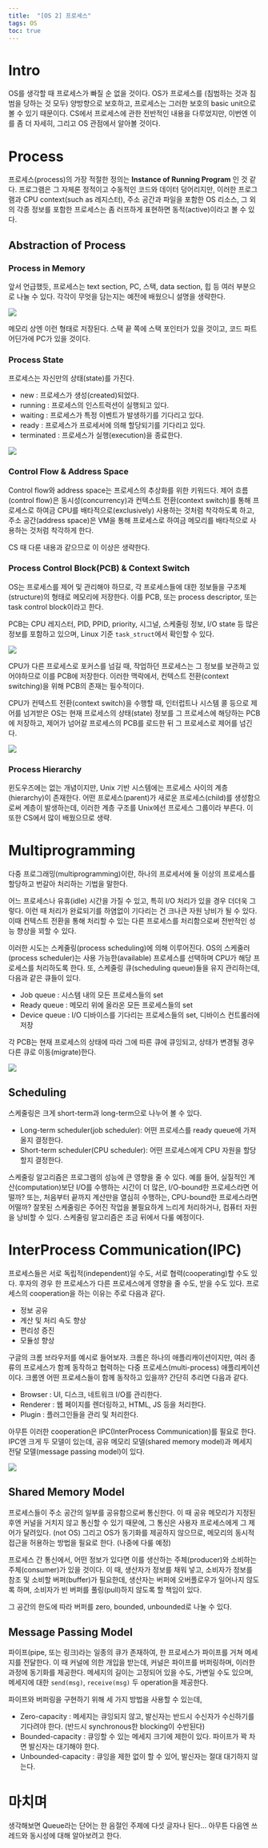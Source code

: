 ```yaml
---
title:  "[OS 2] 프로세스"
tags: OS
toc: true
---
```


# Intro
OS를 생각할 때 프로세스가 빠질 순 없을 것이다. OS가 프로세스를 (침범하는 것과 침범을 당하는 것 모두) 양방향으로 보호하고, 프로세스는 그러한 보호의 basic unit으로 볼 수 있기 때문이다. CS에서 프로세스에 관한 전반적인 내용을 다루었지만, 이번엔 이를 좀 더 자세히, 그리고 OS 관점에서 알아볼 것이다.


# Process
프로세스(process)의 가장 적절한 정의는 __Instance of Running Program__ 인 것 같다. 프로그램은 그 자체론 정적이고 수동적인 코드와 데이터 덩어리지만, 이러한 프로그램과 CPU context(such as 레지스터), 주소 공간과 파일을 포함한 OS 리소스, 그 외의 각종 정보를 포함한 프로세스는 좀 러프하게 표현하면 동적(active)이라고 볼 수 있다.


## Abstraction of Process
### Process in Memory
앞서 언급했듯, 프로세스는 text section, PC, 스택, data section, 힙 등 여러 부분으로 나눌 수 있다. 각각이 무엇을 담는지는 예전에 배웠으니 설명을 생략한다.

![](/imgs/os/os1.png)

메모리 상엔 이런 형태로 저장된다. 스택 끝 쪽에 스택 포인터가 있을 것이고, 코드 파트 어딘가에 PC가 있을 것이다.

### Process State
프로세스는 자신만의 상태(state)를 가진다.

- new : 프로세스가 생성(created)되었다.
- running : 프로세스의 인스트럭션이 실행되고 있다.
- waiting : 프로세스가 특정 이벤트가 발생하기를 기다리고 있다.
- ready : 프로세스가 프로세서에 의해 할당되기를 기다리고 있다.
- terminated : 프로세스가 실행(execution)을 종료한다.

![](/imgs/os/os2.png)

### Control Flow & Address Space
Control flow와 address space는 프로세스의 추상화를 위한 키워드다. 제어 흐름(control flow)은 동시성(concurrency)과 컨텍스트 전환(context switch)를 통해 프로세스로 하여금 CPU를 배타적으로(exclusively) 사용하는 것처럼 착각하도록 하고, 주소 공간(address space)은 VM을 통해 프로세스로 하여금 메모리를 배타적으로 사용하는 것처럼 착각하게 한다. 

CS 때 다룬 내용과 같으므로 이 이상은 생략한다.

### Process Control Block(PCB) & Context Switch
OS는 프로세스를 제어 및 관리해야 하므로, 각 프로세스들에 대한 정보들을 구조체(structure)의 형태로 메모리에 저장한다. 이를 PCB, 또는 process descriptor, 또는 task control block이라고 한다.

PCB는 CPU 레지스터, PID, PPID, priority, 시그널, 스케줄링 정보, I/O state 등 많은 정보를 포함하고 있으며, Linux 기준 `task_struct`에서 확인할 수 있다.

![](/imgs/os/os3.png)

CPU가 다른 프로세스로 포커스를 넘길 때, 작업하던 프로세스는 그 정보를 보관하고 있어야하므로 이를 PCB에 저장한다. 이러한 맥락에서, 컨텍스트 전환(context switching)을 위해 PCB의 존재는 필수적이다.

CPU가 컨텍스트 전환(context switch)을 수행할 때, 인터럽트나 시스템 콜 등으로 제어를 넘겨받은 OS는 현재 프로세스의 상태(state) 정보를 그 프로세스에 해당하는 PCB에 저장하고, 제어가 넘어갈 프로세스의 PCB를 로드한 뒤 그 프로세스로 제어를 넘긴다.

![](/imgs/os/os4.png)

### Process Hierarchy
윈도우즈에는 없는 개념이지만, Unix 기반 시스템에는 프로세스 사이의 계층(hierarchy)이 존재한다. 어떤 프로세스(parent)가 새로운 프로세스(child)를 생성함으로써 계층이 발생하는데, 이러한 계층 구조를 Unix에선 프로세스 그룹이라 부른다. 이 또한 CS에서 많이 배웠으므로 생략.


# Multiprogramming
다중 프로그래밍(multiprogramming)이란, 하나의 프로세서에 둘 이상의 프로세스를 할당하고 번갈아 처리하는 기법을 말한다.

어느 프로세스나 유휴(idle) 시간을 가질 수 있고, 특히 I/O 처리가 있을 경우 더더욱 그렇다. 이런 때 처리가 완료되기를 하염없이 기다리는 건 크나큰 자원 낭비가 될 수 있다. 이때 컨텍스트 전환을 통해 처리할 수 있는 다른 프로세스를 처리함으로써 전반적인 성능 향상을 꾀할 수 있다.

이러한 시도는 스케줄링(process scheduling)에 의해 이루어진다. OS의 스케줄러(process scheduler)는 사용 가능한(available) 프로세스를 선택하며 CPU가 해당 프로세스를 처리하도록 한다. 또, 스케줄링 큐(scheduling queue)들을 유지 관리하는데, 다음과 같은 큐들이 있다.

- Job queue : 시스템 내의 모든 프로세스들의 set
- Ready queue : 메모리 위에 올라온 모든 프로세스들의 set
- Device queue : I/O 디바이스를 기다리는 프로세스들의 set, 디바이스 컨트롤러에 저장

각 PCB는 현재 프로세스의 상태에 따라 그에 따른 큐에 큐잉되고, 상태가 변경될 경우 다른 큐로 이동(migrate)한다.

![](/imgs/os/os5.png)

## Scheduling
스케줄링은 크게 short-term과 long-term으로 나누어 볼 수 있다.

- Long-term scheduler(job scheduler): 어떤 프로세스를 ready queue에 가져올지 결정한다.
- Short-term scheduler(CPU scheduler): 어떤 프로세스에게 CPU 자원을 할당할지 결정한다.

스케줄링 알고리즘은 프로그램의 성능에 큰 영향을 줄 수 있다. 예를 들어, 실질적인 계산(computation)보단 I/O를 수행하는 시간이 더 많은, I/O-bound한 프로세스라면 어떨까? 또는, 처음부터 끝까지 계산만을 열심히 수행하는, CPU-bound한 프로세스라면 어떨까? 잘못된 스케줄링은 주어진 작업을 불필요하게 느리게 처리하거나, 컴퓨터 자원을 낭비할 수 있다. 스케줄링 알고리즘은 조금 뒤에서 다룰 예정이다.


# InterProcess Communication(IPC)
프로세스들은 서로 독립적(independent)일 수도, 서로 협력(cooperating)할 수도 있다. 후자의 경우 한 프로세스가 다른 프로세스에게 영향을 줄 수도, 받을 수도 있다. 프로세스의 cooperation을 하는 이유는 주로 다음과 같다.

- 정보 공유
- 계산 및 처리 속도 향상
- 편리성 증진
- 모듈성 향상

구글의 크롬 브라우저를 예시로 들어보자. 크롬은 하나의 애플리캐이션이지만, 여러 종류의 프로세스가 함께 동작하고 협력하는 다중 프로세스(multi-process) 애플리케이션이다. 크롬엔 어떤 프로세스들이 함께 동작하고 있을까? 간단히 추리면 다음과 같다.

- Browser : UI, 디스크, 네트워크 I/O를 관리한다.
- Renderer : 웹 페이지를 렌더링하고, HTML, JS 등을 처리한다.
- Plugin : 플러그인들을 관리 및 처리한다.

아무튼 이러한 cooperation은 IPC(InterProcess Communication)를 필요로 한다. IPC엔 크게 두 모델이 있는데, 공유 메모리 모델(shared memory model)과 메세지 전달 모델(message passing model)이 있다.

![](/imgs/os/os6.png)

## Shared Memory Model
프로세스들이 주소 공간의 일부를 공유함으로써 통신한다. 이 때 공유 메모리가 지정된 후엔 커널을 거치지 않고 통신할 수 있기 때문에, 그 통신은 사용자 프로세스에게 그 제어가 달려있다. (not OS) 그리고 OS가 동기화를 제공하지 않으므로, 메모리의 동시적 접근을 허용하는 방법을 필요로 한다. (나중에 다룰 예정)

프로세스 간 통신에서, 어떤 정보가 있다면 이를 생산하는 주체(producer)와 소비하는 주체(consumer)가 있을 것이다. 이 때, 생산자가 정보를 채워 넣고, 소비자가 정보를 참조 및 소비할 버퍼(buffer)가 필요한데, 생산자는 버퍼에 오버플로우가 일어나지 않도록 하며, 소비자가 빈 버퍼를 풀링(pull)하지 않도록 할 책임이 있다.

그 공간의 한도에 따라 버퍼를 zero, bounded, unbounded로 나눌 수 있다.

## Message Passing Model
파이프(pipe, 또는 링크)라는 일종의 큐가 존재하여, 한 프로세스가 파이프를 거쳐 메세지를 전달한다. 이 때 커널에 의한 개입을 받는데, 커널은 파이프를 버퍼링하며, 이러한 과정에 동기화를 제공한다. 메세지의 길이는 고정되어 있을 수도, 가변일 수도 있으며, 메세지에 대한 `send(msg)`, `receive(msg)` 두 operation을 제공한다.

파이프와 버퍼링을 구현하기 위해 세 가지 방법을 사용할 수 있는데,

- Zero-capacity : 메세지는 큐잉되지 않고, 발신자는 반드시 수신자가 수신하기를 기다려야 한다. (반드시 synchronous한 blocking이 수반된다)
- Bounded-capacity : 큐잉할 수 있는 메세지 크기에 제한이 있다. 파이프가 꽉 차면 발신자는 대기해야 한다.
- Unbounded-capacity : 큐잉을 제한 없이 할 수 있어, 발신자는 절대 대기하지 않는다.


# 마치며
생각해보면 Queue라는 단어는 한 음절인 주제에 다섯 글자나 된다... 아무튼 다음엔 쓰레드와 동시성에 대해 알아보려고 한다. 


